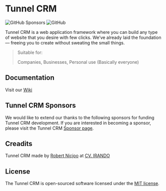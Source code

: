 # Tunnel CRM

![GitHub Sponsors](https://img.shields.io/github/sponsors/robertnicjoo) ![GitHub](https://img.shields.io/github/license/cvirando/tunnelcrm)

Tunnel CRM is a web application framework where you can build any type of website that you desire with few clicks. We’ve already laid the foundation — freeing you to create without sweating the small things.

> Suitable for:
>
> Companies, Businesses, Personal use (Basically everyone)

## Documentation

Visit our [Wiki](https://github.com/cvirando/tunnelcrm/wiki)

## Tunnel CRM Sponsors

We would like to extend our thanks to the following sponsors for funding Tunnel CRM development. If you are interested in becoming a sponsor, please visit the Tunnel CRM [Sponsor page](https://github.com/sponsors/robertnicjoo).

## Creadits

Tunnel CRM made by [Robert Nicjoo](https://robertnicjoo.vercel.app/) at [CV. IRANDO](https://irando.co.id)

## License

The Tunnel CRM is open-sourced software licensed under the [MIT license](https://opensource.org/licenses/MIT).
